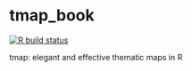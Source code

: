 # tmap_book
  <!-- badges: start -->
  [![R build status](https://github.com/geocompx/tmap/workflows/Render/badge.svg)](https://github.com/geocompx/tmap/actions)
  <!-- badges: end -->

tmap: elegant and effective thematic maps in R
